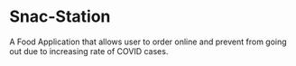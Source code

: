 # Snac-Station
A Food Application that allows user to order online and prevent from going out due to increasing rate of COVID cases.

